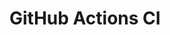 # GitHub Actions CI




























































































































































































































































































































































































































































































































































































































































































































